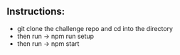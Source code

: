 ## Instructions:

- git clone the challenge repo and cd into the directory
- then run -> npm run setup
- then run -> npm start
